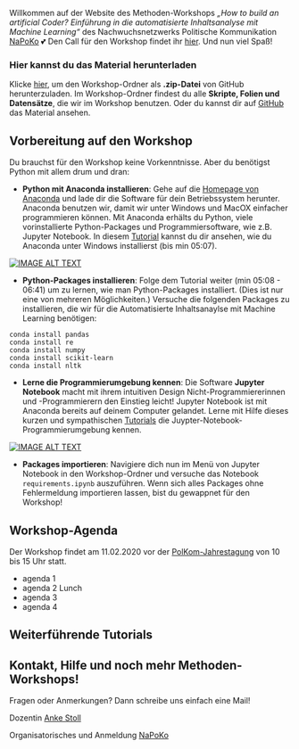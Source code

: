 Willkommen auf der Website des Methoden-Workshops _„How to build an artificial Coder? Einführung in die automatisierte Inhaltsanalyse mit Machine Learning“_ des Nachwuchsnetzwerks Politische Kommunikation [NaPoKo](http://napoko.de/) :two_hearts: Den Call für den Workshop findet ihr [hier](http://napoko.de/workshop-artificial-coder/). Und nun viel Spaß! 

### Hier kannst du das Material herunterladen 

Klicke [hier](https://github.com/ankekat1000/Workshop-ML-Automatisierte-Inhaltsanalyse/archive/main.zip), um den Workshop-Ordner als **.zip-Datei** von GitHub herunterzuladen. Im Workshop-Ordner findest du alle **Skripte, Folien und Datensätze**, die wir im Workshop benutzen. Oder du kannst dir auf [GitHub](https://github.com/ankekat1000/Workshop-ML-Automatisierte-Inhaltsanalyse) das Material ansehen. 

## Vorbereitung auf den Workshop

Du brauchst für den Workshop keine Vorkenntnisse. Aber du benötigst Python mit allem drum und dran:

- **Python mit Anaconda installieren**: Gehe auf die [Homepage von Anaconda](https://www.anaconda.com/products/individual) und lade dir die Software für dein Betriebssystem herunter. Anaconda benutzen wir, damit wir unter Windows und MacOX einfacher programmieren können. Mit Anaconda erhälts du Python, viele vorinstallierte Python-Packages und Programmiersoftware, wie z.B. Jupyter Notebook. In diesem [Tutorial](https://www.youtube.com/watch?v=5mDYijMfSzs "Watch this first tutorial") kannst du dir ansehen, wie du Anaconda unter Windows installierst (bis min 05:07).

[![IMAGE ALT TEXT](http://img.youtube.com/vi/5mDYijMfSzs/0.jpg)](http://www.youtube.com/watch?v=5mDYijMfSzs "Watch this first tutorial")

- **Python-Packages installieren**: Folge dem Tutorial weiter (min 05:08 - 06:41) um zu lernen, wie man Python-Packages installiert. (Dies ist nur eine von mehreren Möglichkeiten.) Versuche die folgenden Packages zu installieren, die wir für die Automatisierte Inhaltsanaylse mit Machine Learning benötigen:

```
conda install pandas
conda install re
conda install numpy
conda install scikit-learn
conda install nltk
```

- **Lerne die Programmierumgebung kennen**: Die Software **Jupyter Notebook** macht mit ihrem intuitiven Design Nicht-Programmiererinnen und -Programmierern den Einstieg leicht! Jupyter Notebook ist mit Anaconda bereits auf deinem Computer gelandet. Lerne mit Hilfe dieses kurzen und sympathischen [Tutorials](https://www.youtube.com/watch?v=NIGcXjhXNug "Watch this cute tutorial") die Juypter-Notebook-Programmierumgebung kennen.

[![IMAGE ALT TEXT](http://img.youtube.com/vi/NIGcXjhXNug/0.jpg)](https://www.youtube.com/watch?v=NIGcXjhXNug "Watch this cute tutorial")

- **Packages importieren**: Navigiere dich nun im Menü von Jupyter Notebook in den Workshop-Ordner und versuche das Notebook `requirements.ipynb` auszuführen. Wenn sich alles Packages ohne Fehlermeldung importieren lassen, bist du gewappnet für den Workshop!

## Workshop-Agenda

Der Workshop findet am 11.02.2020 vor der [PolKom-Jahrestagung](https://www.polkomm2021.de/) von 10 bis 15 Uhr statt.

- agenda 1
- agenda 2
 Lunch
- agenda 3
- agenda 4


## Weiterführende Tutorials

## Kontakt, Hilfe und noch mehr Methoden-Workshops!
Fragen oder Anmerkungen? Dann schreibe uns einfach eine Mail! 

Dozentin [Anke Stoll](mailto:anke.stoll@hhu.de)

Organisatorisches und Anmeldung [NaPoKo](mailto:sprecher@napoko.de)


